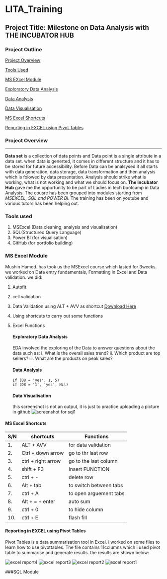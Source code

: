# LITA_Training
## Project Title: Milestone on Data Analysis with THE INCUBATOR HUB

### Project Outline
[Project Overview](#project-overview)

[Tools Used](#tools-used) 

[MS EXcel Module](#ms-excel-module) 

[Exploratory Data Analysis](#exploratory-data-analysis)

[Data Analysis](#data-analysis) 

[Data Visualisation](#data-visualisation) 

[MS Excel Shortcuts](#ms-excel-shortcuts) 

[Reporting in EXCEL using Pivot Tables](#Reporting-in-EXCEL-using-Pivot-Tables)




### Project Overview
---
**Data set** is a collection of data points and Data point is a single attribute in a data set. when data is generted, it comes in different structure and it has to be stored for future accessibility. Before Data can be analsysed it all starts with data generation, data storage, data transformation and then analysis which is folowed by data presentation. 
Analysis should strike what is working, what is not working and what we should focus on. **The Incubator Hub** gave me the opportunity to be part of  Ladies in tech bootcamp in Data Analysis. The cousre has been grouped into modules starting from *MSEXCEL, SQL and POWER BI*. The training has been on youtube and various tutors has been helping out. 

### Tools used
  1. MSExcel (Data cleaning, analysis and visualisation)
  2. SQL(Structured Query Language)
  3. Power BI (for visualisation)
  4. GitHub (for portfolio building)

### MS Excel Module
Mushin Hamed. has took us the MSExcel course which lasted for 3weeks. we worked on Data entry fundamentals, Formatting in Excel and Data validation. we did:
1. Autofit
2. cell validation
3. Data Validation using ALT + AVV as shortcut [Download Here](https://www.linkedin.com/posts/oketoyan-ruth-0a198670_dataabranalyst-incubatorabrhub-lita-activity-7246863271595560960-Z-OU?utm_source=share&utm_medium=member_android)
4. Using shortcuts to carry out some functions
5. Excel Functions

    #### Exploratory Data Analysis
    EDA involved the exploring of the Data to answer questions about the data such as:
     i. What is the overall sales trend?
     ii. Which product are top sellers?
     iii. What are the products on peak sales?

   #### Data Analysis
   
   ```Excel
   If (D8 = 'yes', 1, 5)
   if (D8 = '1', 'yes', Nil)
   ``` 

   #### Data Visualisation
   this screenshot is not an output, it is just to practice uploading a picture in github
   ![screenshot for sql1](https://github.com/user-attachments/assets/cb9df00d-e3c3-49c5-b1c0-910a4ee7ec5f)


#### MS Excel Shortcuts 
|S/N| shortcuts      | Functions                         |
|----|---------------| ----------------------------------|
|1.  | ALT + AVV     | for data validation               |
|2.  | Ctrl + down arrow      | go to thr last row        |
|3.  | ctrl + right arrow    | go to the last column      |
|4.  | shift + F3     | Insert FUNCTION             |
|5.  | ctrl + -    |delete row      |
|6.  | Alt + tab     | to switch between tabs            |
|7.  | ctrl + A   | to open arguement tabs     |
|8.  | Alt + = + enter     | auto sum            |
|9.  | ctrl + 0  | to hide column      |
|10.  | ctrl + E    |flash fill            |

#### Reporting in EXCEL using Pivot Tables
Pivot Tables is a data summarisation tool in Excel. i worked on some files to learn how to use pivottables. 
The file contains 11columns which i used pivot table to summarise and generate results. the results are shown below:

![excel report4](https://github.com/user-attachments/assets/4e005d67-2c75-40f7-a465-1fe0d967c4ba)
![excel report3](https://github.com/user-attachments/assets/78034c34-96c8-4008-b3cf-bbcb5c0aee7f)
![excel report2](https://github.com/user-attachments/assets/c25d5015-f70e-4b75-9478-19fae99b022b)
![excel report1](https://github.com/user-attachments/assets/3c43f6d2-5674-436a-bf7a-8cf7fed73c0a)



###SQL Module

